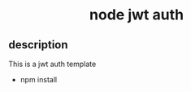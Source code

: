 <h1 align="center">node jwt auth</h1>

## description
This is a jwt auth template

- npm install

<a href="LICENSE">
</a>
